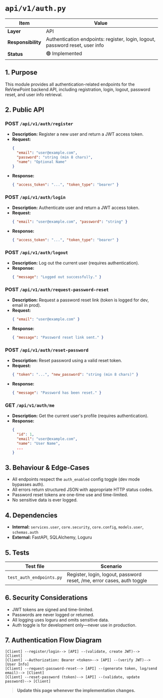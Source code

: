 <!-- filepath: c:\Users\00010654\Documents\Git\ReViewPoint\docs\backend\api\v1\auth.py.md -->
# `api/v1/auth.py`

| Item | Value |
|------|-------|
| **Layer** | API |
| **Responsibility** | Authentication endpoints: register, login, logout, password reset, user info |
| **Status** | 🟢 Implemented |

## 1. Purpose
This module provides all authentication-related endpoints for the ReViewPoint backend API, including registration, login, logout, password reset, and user info retrieval.

## 2. Public API

### POST `/api/v1/auth/register`
- **Description:** Register a new user and return a JWT access token.
- **Request:**
  ```json
  {
    "email": "user@example.com",
    "password": "string (min 8 chars)",
    "name": "Optional Name"
  }
  ```
- **Response:**
  ```json
  { "access_token": "...", "token_type": "bearer" }
  ```

### POST `/api/v1/auth/login`
- **Description:** Authenticate user and return a JWT access token.
- **Request:**
  ```json
  { "email": "user@example.com", "password": "string" }
  ```
- **Response:**
  ```json
  { "access_token": "...", "token_type": "bearer" }
  ```

### POST `/api/v1/auth/logout`
- **Description:** Log out the current user (requires authentication).
- **Response:**
  ```json
  { "message": "Logged out successfully." }
  ```

### POST `/api/v1/auth/request-password-reset`
- **Description:** Request a password reset link (token is logged for dev, email in prod).
- **Request:**
  ```json
  { "email": "user@example.com" }
  ```
- **Response:**
  ```json
  { "message": "Password reset link sent." }
  ```

### POST `/api/v1/auth/reset-password`
- **Description:** Reset password using a valid reset token.
- **Request:**
  ```json
  { "token": "...", "new_password": "string (min 8 chars)" }
  ```
- **Response:**
  ```json
  { "message": "Password has been reset." }
  ```

### GET `/api/v1/auth/me`
- **Description:** Get the current user's profile (requires authentication).
- **Response:**
  ```json
  {
    "id": 1,
    "email": "user@example.com",
    "name": "User Name",
    ...
  }
  ```

## 3. Behaviour & Edge-Cases
- All endpoints respect the `auth_enabled` config toggle (dev mode bypasses auth).
- All errors return structured JSON with appropriate HTTP status codes.
- Password reset tokens are one-time use and time-limited.
- No sensitive data is ever logged.

## 4. Dependencies
- **Internal:** `services.user`, `core.security`, `core.config`, `models.user`, `schemas.auth`
- **External:** FastAPI, SQLAlchemy, Loguru

## 5. Tests
| Test file | Scenario |
|-----------|----------|
| `test_auth_endpoints.py` | Register, login, logout, password reset, /me, error cases, auth toggle |

## 6. Security Considerations
- JWT tokens are signed and time-limited.
- Passwords are never logged or returned.
- All logging uses loguru and omits sensitive data.
- Auth toggle is for development only—never use in production.

## 7. Authentication Flow Diagram
```
[Client] --register/login--> [API] --(validate, create JWT)--> [Client]
[Client] --Authorization: Bearer <token>--> [API] --(verify JWT)--> [User Info]
[Client] --request-password-reset--> [API] --(generate token, log/send email)--> [Client]
[Client] --reset-password (token)--> [API] --(validate, update password)--> [Client]
```

> **Update this page whenever the implementation changes.**
